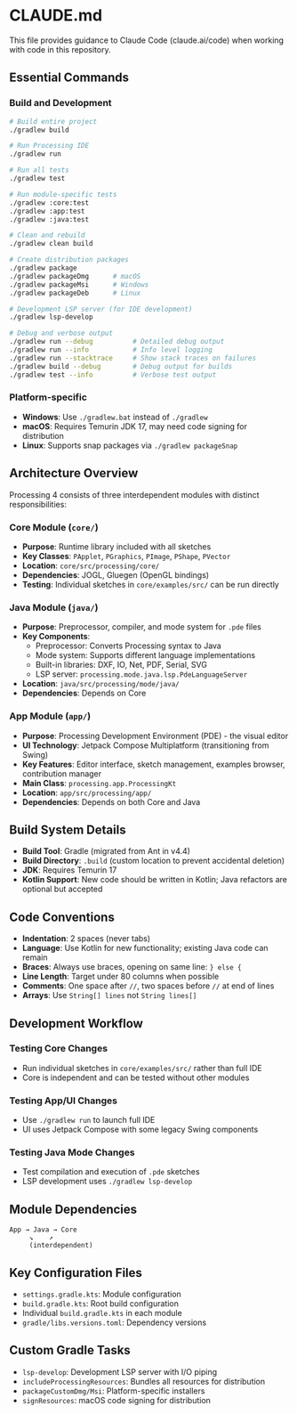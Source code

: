 # CLAUDE.md

This file provides guidance to Claude Code (claude.ai/code) when working with code in this repository.

## Essential Commands

### Build and Development
```bash
# Build entire project
./gradlew build

# Run Processing IDE
./gradlew run

# Run all tests
./gradlew test

# Run module-specific tests
./gradlew :core:test
./gradlew :app:test
./gradlew :java:test

# Clean and rebuild
./gradlew clean build

# Create distribution packages
./gradlew package
./gradlew packageDmg      # macOS
./gradlew packageMsi      # Windows
./gradlew packageDeb      # Linux

# Development LSP server (for IDE development)
./gradlew lsp-develop

# Debug and verbose output
./gradlew run --debug          # Detailed debug output
./gradlew run --info           # Info level logging
./gradlew run --stacktrace     # Show stack traces on failures
./gradlew build --debug        # Debug output for builds
./gradlew test --info          # Verbose test output
```

### Platform-specific
- **Windows**: Use `./gradlew.bat` instead of `./gradlew`
- **macOS**: Requires Temurin JDK 17, may need code signing for distribution
- **Linux**: Supports snap packages via `./gradlew packageSnap`

## Architecture Overview

Processing 4 consists of three interdependent modules with distinct responsibilities:

### Core Module (`core/`)
- **Purpose**: Runtime library included with all sketches
- **Key Classes**: `PApplet`, `PGraphics`, `PImage`, `PShape`, `PVector`
- **Location**: `core/src/processing/core/`
- **Dependencies**: JOGL, Gluegen (OpenGL bindings)
- **Testing**: Individual sketches in `core/examples/src/` can be run directly

### Java Module (`java/`)
- **Purpose**: Preprocessor, compiler, and mode system for `.pde` files
- **Key Components**: 
  - Preprocessor: Converts Processing syntax to Java
  - Mode system: Supports different language implementations
  - Built-in libraries: DXF, IO, Net, PDF, Serial, SVG
  - LSP server: `processing.mode.java.lsp.PdeLanguageServer`
- **Location**: `java/src/processing/mode/java/`
- **Dependencies**: Depends on Core

### App Module (`app/`)
- **Purpose**: Processing Development Environment (PDE) - the visual editor
- **UI Technology**: Jetpack Compose Multiplatform (transitioning from Swing)
- **Key Features**: Editor interface, sketch management, examples browser, contribution manager
- **Main Class**: `processing.app.ProcessingKt`
- **Location**: `app/src/processing/app/`
- **Dependencies**: Depends on both Core and Java

## Build System Details

- **Build Tool**: Gradle (migrated from Ant in v4.4)
- **Build Directory**: `.build` (custom location to prevent accidental deletion)
- **JDK**: Requires Temurin 17
- **Kotlin Support**: New code should be written in Kotlin; Java refactors are optional but accepted

## Code Conventions

- **Indentation**: 2 spaces (never tabs)
- **Language**: Use Kotlin for new functionality; existing Java code can remain
- **Braces**: Always use braces, opening on same line: `} else {`
- **Line Length**: Target under 80 columns when possible
- **Comments**: One space after `//`, two spaces before `//` at end of lines
- **Arrays**: Use `String[] lines` not `String lines[]`

## Development Workflow

### Testing Core Changes
- Run individual sketches in `core/examples/src/` rather than full IDE
- Core is independent and can be tested without other modules

### Testing App/UI Changes
- Use `./gradlew run` to launch full IDE
- UI uses Jetpack Compose with some legacy Swing components

### Testing Java Mode Changes
- Test compilation and execution of `.pde` sketches
- LSP development uses `./gradlew lsp-develop`

## Module Dependencies
```
App → Java → Core
     ↘    ↗
     (interdependent)
```

## Key Configuration Files
- `settings.gradle.kts`: Module configuration
- `build.gradle.kts`: Root build configuration  
- Individual `build.gradle.kts` in each module
- `gradle/libs.versions.toml`: Dependency versions

## Custom Gradle Tasks
- `lsp-develop`: Development LSP server with I/O piping
- `includeProcessingResources`: Bundles all resources for distribution
- `packageCustomDmg/Msi`: Platform-specific installers
- `signResources`: macOS code signing for distribution
